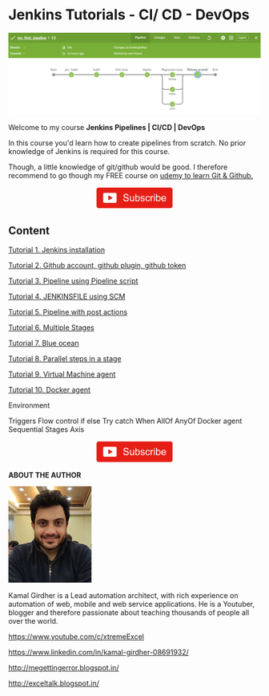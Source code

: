 # Jenkins Tutorials - CI/ CD - DevOps

![CI_CD_Journey](/images/journey.png)

Welcome to my course **Jenkins Pipelines | CI/CD | DevOps**

In this course you'd learn how to create pipelines from scratch. No prior knowledge of Jenkins is required for this course.

Though, a little knowledge of git/github would be good. I therefore recommend to go though my FREE course on [udemy to learn Git & Github.](https://www.udemy.com/course/gitandgithub/?referralCode=2799194A0FCC520AB4C3)


<p align="center">
<a href="https://www.youtube.com/c/xtremeexcel?sub_confirmation=1"><img src="/images/subscribe.gif" width="30%" height="30%"></a>
</p>


## Content

[Tutorial 1. Jenkins installation](/Tutorial_01/README.md)

[Tutorial 2. Github account, github plugin, github token](/Tutorial_02/README.md)

[Tutorial 3. Pipeline using Pipeline script](/Tutorial_03/README.md)

[Tutorial 4. JENKINSFILE using SCM](/Tutorial_04/README.md)

[Tutorial 5. Pipeline with post actions](/Tutorial_05/README.md)

[Tutorial 6. Multiple Stages](/Tutorial_06/README.md)

[Tutorial 7. Blue ocean](/Tutorial_07/README.md)

[Tutorial 8. Parallel steps in a stage](/Tutorial_08/README.md)

[Tutorial 9. Virtual Machine agent](/Tutorial_09/README.md)

[Tutorial 10. Docker agent](/Tutorial10/README.md)


Environment

Triggers
Flow control if else
Try catch
When
AllOf AnyOf
Docker agent
Sequential Stages
Axis




<p align="center">
<a href="https://www.youtube.com/c/xtremeexcel?sub_confirmation=1"><img src="/images/subscribe.gif" width="30%" height="30%"></a>
</p>



**ABOUT THE AUTHOR**

![Kamal](images/kamal.png)

Kamal Girdher is a Lead automation architect, with rich experience on automation of web, mobile and web service applications. He is a Youtuber, blogger and therefore passionate about teaching thousands of people all over the world.

https://www.youtube.com/c/xtremeExcel

https://www.linkedin.com/in/kamal-girdher-08691932/

http://megettingerror.blogspot.in/

http://exceltalk.blogspot.in/
